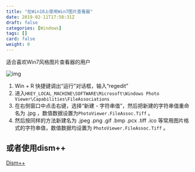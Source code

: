 ```yaml
---
title: "在Win10上使用Win7图片查看器"
date: 2019-02-11T17:58:31Z
draft: false
categories: [Windows]
tags: []
card: false
weight: 0
---
```


适合喜欢Win7风格图片查看器的用户

![img](https://img.akvicor.com/i/2024/09/17/66e9a63ea895c.png)

<!--more-->

1. Win + R 快捷键调出“运行”对话框，输入“regedit”
2. 进入`HKEY_LOCAL_MACHINE\SOFTWARE\Microsoft\Windows Photo Viewer\Capabilities\FileAssociations`
3. 在右侧窗口中点击右键，选择“新建 - 字符串值”，然后把新建的字符串值重命名为 .jpg ，数值数据设置为`PhotoViewer.FileAssoc.Tiff` 。
4. 然后按同样的方法新建名为 .jpeg .png .gif .bmp .pcx .tiff .ico 等常用图片格式的字符串值，数值数据均设置为 `PhotoViewer.FileAssoc.Tiff` 。

## 或者使用dism++

[Dism++](https://www.chuyu.me/en/index.html)

